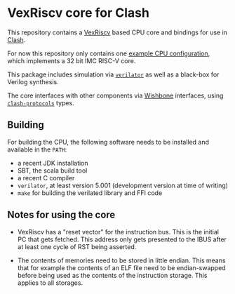 <!--
SPDX-FileCopyrightText: 2023 Google LLC

SPDX-License-Identifier: Apache-2.0
-->

# VexRiscv core for Clash

This repository contains a [VexRiscv](https://github.com/SpinalHDL/VexRiscv) based CPU core and
bindings for use in [Clash](https://clash-lang.org/).

For now this repository only contains one
[example CPU configuration](vex-riscv/example-cpu/src/main/scala/example/ExampleCpu.scala),
which implements a 32 bit IMC RISC-V core.

This package includes simulation via [`verilator`](https://github.com/verilator/verilator) as
well as a black-box for Verilog synthesis.

The core interfaces with other components via [Wishbone](https://cdn.opencores.org/downloads/wbspec_b4.pdf)
interfaces, using [`clash-protocols`](https://github.com/clash-lang/clash-protocols) types.

## Building

For building the CPU, the following software needs to be installed and available in the `PATH`:

- a recent JDK installation
- SBT, the scala build tool
- a recent C compiler
- `verilator`, at least version 5.001 (development version at time of writing)
- `make` for building the verilated library and FFI code

## Notes for using the core

- VexRiscv has a "reset vector" for the instruction bus. This is the initial PC that gets fetched.
  This address only gets presented to the IBUS after at least one cycle of RST being asserted.

- The contents of memories need to be stored in little endian. This means that for example the
  contents of an ELF file need to be endian-swapped before being used as the contents of the
  instruction storage. This applies to all storages.
